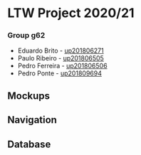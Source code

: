 # LTW Project 2020/21

### Group g62
* Eduardo Brito - [up201806271](mailto:up201806271@fe.up.pt)
* Paulo Ribeiro - [up201806505](mailto:up201806505@fe.up.pt)
* Pedro Ferreira - [up201806506](mailto:up201806506@fe.up.pt)
* Pedro Ponte  - [up201809694](mailto:up201809694@fe.up.pt)

## Mockups

## Navigation

## Database